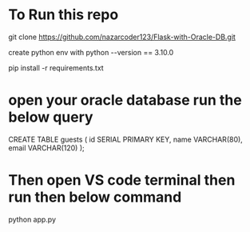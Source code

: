 # To Run this repo
 git clone https://github.com/nazarcoder123/Flask-with-Oracle-DB.git

 create python env with python --version == 3.10.0

 pip install -r requirements.txt

 # open your oracle database run the below query

 CREATE TABLE guests (
    id SERIAL PRIMARY KEY,
    name VARCHAR(80),
    email VARCHAR(120)
);

# Then open VS code terminal then run then below command
 python app.py 
